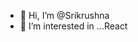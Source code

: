 - 👋 Hi, I’m @Srikrushna
- 👀 I’m interested in ...React

<!---
Srikrushna/Srikrushna is a ✨ special ✨ repository because its `README.md` (this file) appears on your GitHub profile.
You can click the Preview link to take a look at your changes.
--->
